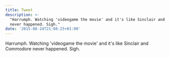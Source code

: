```yaml
---
title: Tweet
description: >-
  "Harrumph. Watching 'videogame the movie' and it's like Sinclair and Commodore
  never happened. Sigh."
date: '2015-08-24T21:08:25+01:00'
---
```

Harrumph. Watching 'videogame the movie' and it's like Sinclair and Commodore never happened. Sigh.
